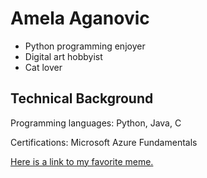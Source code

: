 # Amela Aganovic
* Python programming enjoyer
* Digital art hobbyist
* Cat lover

## Technical Background
Programming languages: Python, Java, C

Certifications: Microsoft Azure Fundamentals

[Here is a link to my favorite meme.](https://imgur.com/a/6cfBxjF)